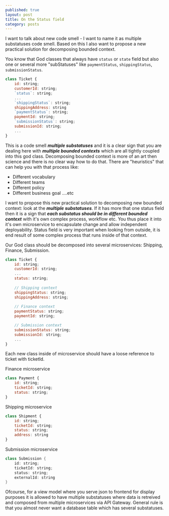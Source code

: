 ```yaml
---
published: true
layout: post
title: On the Status field
category: posts
---
```


I want to talk about new code smell - I want to name it as multiple substatuses code smell. Based on this I also want to propose a new practical solution for decomposing bounded context.

You know that God classes that always have `status` or `state` field but also one or several more "subStatuses" like `paymentStatus`, `shippingStatus`, `submissionStatus`.

```js
class Ticket {
    id: string;
    customerId: string;
    `status`: string;
    ...
    `shippingStatus`: string;
    shippingAddress: string
    `paymentStatus`: string;
    paymentId: string;
    `submissionStatus`: string;
    submissionId: string;
    ...
}
```

This is a code smell ***multiple substatuses*** and it is a clear sign that you are dealing here with ***multiple bounded contexts*** which are all tightly coupled into this god class. Decomposing bounded context is more of an art then science and there is no clear way how to do that. There are "heuristics" that can help you with that process like:

- Different vocabulary
- Different teams
- Different policy
- Different business goal
....etc

I want to propose this new practical solution to decomposing new bounded context: look at the ***multiple substatuses***. If it has more that one status field then it is a sign that ***each substatus should be in different bounded context***  with it's own complex process, workflow etc. You thus place it into it's own microservice to encapsulate change and allow independent deployability. Status field is very important when looking from outside, it is end result of some complex process that runs inside of that context.

Our God class should be decomposed into several microservices: Shipping, Finance, Submission.
```js
class Ticket {
    id: string;
    customerId: string;
    ...
    status: string;
    
    // Shipping context
    shippingStatus: string;
    shippingAddress: string;
    
    // Finance context
    paymentStatus: string;
    paymentId: string;

    // Submission context
    submissionStatus: string;
    submissionId: string;
    ...
}
```

Each new class inside of microservice should have a loose reference to ticket with ticketId.

Finance microservice
```js
class Payment {
    id: string;
    ticketId: string;
    status: string;
}
```

Shipping microservice
```js
class Shipment {
    id: string;
    ticketId: string;
    status: string;
    address: string
}
```

Submission microservice
```java
class Submission {
    id: string;
    ticketId: string;
    status: string;
    externalId: string
}
```

Ofcourse, for a view model where you serve json to frontend for display purposes it is allowed to have multiple substatuses where data is retreived and composed from multiple microservices via API Gateway. General rule is that you almost never want a database table which has several substatuses.